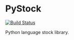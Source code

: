 # PyStock
[![Build Status](https://travis-ci.org/damonthecricket/pystock.svg?branch=master)](https://travis-ci.org/damonthecricket/pystock)

Python language stock library.
